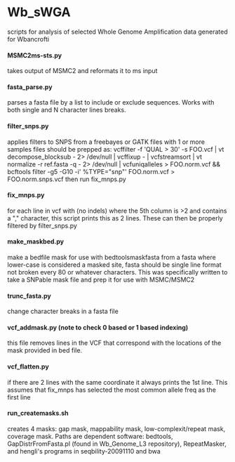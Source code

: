 # Wb_sWGA
scripts for analysis of selected Whole Genome Amplification data generated for Wbancrofti

#### MSMC2ms-sts.py
takes output of MSMC2 and reformats it to ms input

#### fasta_parse.py
parses a fasta file by a list to include or exclude sequences. 
Works with both single and N character lines breaks.

#### filter_snps.py
applies filters to SNPS from a freebayes or GATK files with 1 or more samples
files should be prepped as: 
vcffilter -f 'QUAL > 30' -s FOO.vcf | vt decompose_blocksub - 2> /dev/null | vcffixup - | vcfstreamsort | vt normalize -r ref.fasta -q - 2> /dev/null | vcfuniqalleles > FOO.norm.vcf && bcftools filter -g5 -G10 -i' %TYPE="snp"' FOO.norm.vcf > FOO.norm.snps.vcf
then run fix_mnps.py

#### fix_mnps.py
for each line in vcf with (no indels) where the 5th column is >2 and contains a "," character, this script prints this as 2 lines. 
These can then be properly filtered by filter_snps.py

#### make_maskbed.py
make a bedfile mask for use with bedtoolsmaskfasta from a fasta where lower-case is considered a masked site, fasta should be single line format 
not broken every 80 or whatever characters. This was specifically written to take a SNPable mask file and prep it for use with MSMC/MSMC2

#### trunc_fasta.py
change character breaks in a fasta file

#### vcf_addmask.py (note to check 0 based or 1 based indexing)
this file removes lines in the VCF that correspond with the locations of the mask provided in bed file.

#### vcf_flatten.py
if there are 2 lines with the same coordinate it always prints the 1st line. 
This assumes that fix_mnps has selected the most common allele freq as the first line

#### run_createmasks.sh
creates 4 masks: gap mask, mappability mask, low-complexit/repeat mask, coverage mask.
Paths are dependent software: bedtools, GapDistrFromFasta.pl (found in Wb_Genome_L3 repository), RepeatMasker, and hengli's programs in seqbility-20091110 and bwa


